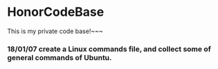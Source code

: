 # HonorCodeBase
This is my private code base!~~~

### 18/01/07 create a Linux commands file, and collect some of general commands of Ubuntu.
